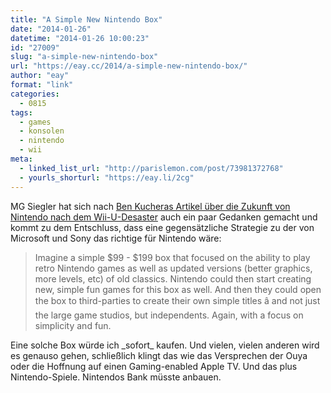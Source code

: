 ```yaml
---
title: "A Simple New Nintendo Box"
date: "2014-01-26"
datetime: "2014-01-26 10:00:23"
id: "27009"
slug: "a-simple-new-nintendo-box"
url: "https://eay.cc/2014/a-simple-new-nintendo-box/"
author: "eay"
format: "link"
categories:
  - 0815
tags:
  - games
  - konsolen
  - nintendo
  - wii
meta:
  - linked_list_url: "http://parislemon.com/post/73981372768"
  - yourls_shorturl: "https://eay.li/2cg"
---
```


MG Siegler hat sich nach [Ben Kucheras Artikel über die Zukunft von Nintendo nach dem Wii-U-Desaster](http://www.polygon.com/2014/1/17/5319016/nintendo-wii-u-symptom-of-a-larger-disease-needs-to-adapt) auch ein paar Gedanken gemacht und kommt zu dem Entschluss, dass eine gegensätzliche Strategie zu der von Microsoft und Sony das richtige für Nintendo wäre:

> Imagine a simple $99 - $199 box that focused on the ability to play retro Nintendo games as well as updated versions (better graphics, more levels, etc) of old classics. Nintendo could then start creating new, simple fun games for this box as well. And then they could open the box to third-parties to create their own simple titles â and not just the large game studios, but independents. Again, with a focus on simplicity and fun.

Eine solche Box würde ich \_sofort\_ kaufen. Und vielen, vielen anderen wird es genauso gehen, schließlich klingt das wie das Versprechen der Ouya oder die Hoffnung auf einen Gaming-enabled Apple TV. Und das plus Nintendo-Spiele. Nintendos Bank müsste anbauen.
